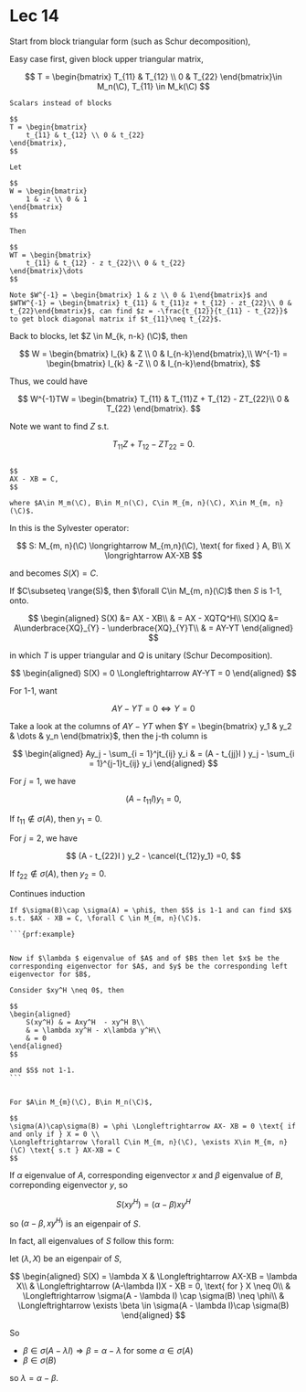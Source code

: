 # Lec 14
Start from block triangular form (such as Schur decomposition), 

Easy case first, given block upper triangular matrix,

$$
T = \begin{bmatrix}
    T_{11} & T_{12} \\ 0 & T_{22}
\end{bmatrix}\in M_n(\C), T_{11} \in M_k(\C)
$$

```{prf:example}
Scalars instead of blocks

$$
T = \begin{bmatrix}
    t_{11} & t_{12} \\ 0 & t_{22}
\end{bmatrix}, 
$$

Let 

$$
W = \begin{bmatrix}
    1 & -z \\ 0 & 1
\end{bmatrix}
$$

Then

$$
WT = \begin{bmatrix}
    t_{11} & t_{12} - z t_{22}\\ 0 & t_{22}
\end{bmatrix}\dots
$$

Note $W^{-1} = \begin{bmatrix} 1 & z \\ 0 & 1\end{bmatrix}$ and $WTW^{-1} = \begin{bmatrix} t_{11} & t_{11}z + t_{12} - zt_{22}\\ 0 & t_{22}\end{bmatrix}$, can find $z = -\frac{t_{12}}{t_{11} - t_{22}}$ to get block diagonal matrix if $t_{11}\neq t_{22}$.

```

Back to blocks, let $Z \in M_{k, n-k} (\C)$, then

$$
W = \begin{bmatrix} I_{k} & Z \\ 0 & I_{n-k}\end{bmatrix},\\
W^{-1} = \begin{bmatrix} I_{k} & -Z \\ 0 & I_{n-k}\end{bmatrix},
$$

Thus, we could have

$$
W^{-1}TW = \begin{bmatrix}
    T_{11} & T_{11}Z + T_{12} - ZT_{22}\\ 0 & T_{22}
\end{bmatrix}.
$$

Note we want to find $Z$ s.t. 

$$
T_{11}Z + T_{12} - ZT_{22}  = 0 .
$$


```{prf:definition} Sylvester equation

$$
AX - XB = C,
$$

where $A\in M_m(\C), B\in M_n(\C), C\in M_{m, n}(\C), X\in M_{m, n}(\C)$.
```

In this is the Sylvester operator:

$$
S: M_{m, n}(\C) \longrightarrow M_{m,n}(\C), \text{ for fixed } A, B\\
X \longrightarrow AX-XB
$$

and becomes $S(X) = C$.


If $C\subseteq \range(S)$, then $\forall C\in M_{m, n}(\C)$ then $S$ is 1-1, onto.


$$
\begin{aligned}
    S(X) &= AX - XB\\
    & = AX - XQTQ^H\\
    S(X)Q &= A\underbrace{XQ}_{Y} - \underbrace{XQ}_{Y}T\\
    & = AY-YT
\end{aligned}
$$

in which $T$ is upper triangular and $Q$ is unitary (Schur Decomposition).

$$
\begin{aligned}
S(X) = 0 \Longleftrightarrow AY-YT = 0
\end{aligned}
$$


For 1-1, want

$$
AY-YT = 0 \Longleftrightarrow Y=0
$$

Take a look at the columns of $AY-YT$ when $Y = \begin{bmatrix} y_1 & y_2 & \dots & y_n \end{bmatrix}$, then the j-th column is 

$$
\begin{aligned}
    Ay_j - \sum_{i = 1}^jt_{ij} y_i & = (A - t_{jj}I ) y_j - \sum_{i = 1}^{j-1}t_{ij} y_i
\end{aligned}
$$

For $j = 1$, we have

$$
(A - t_{11}I ) y_1 =0,
$$

If $t_{11} \notin \sigma(A)$, then $y_1 = 0$.

For $j=2$, we have

$$
(A - t_{22}I ) y_2 - \cancel{t_{12}y_1} =0,
$$

If $t_{22}\notin \sigma(A)$, then $y_2=0$.

Continues induction



````{Note}
If $\sigma(B)\cap \sigma(A) = \phi$, then $S$ is 1-1 and can find $X$ s.t. $AX - XB = C, \forall C \in M_{m, n}(\C)$.

```{prf:example}


Now if $\lambda $ eigenvalue of $A$ and of $B$ then let $x$ be the corresponding eigenvector for $A$, and $y$ be the corresponding left eigenvector for $B$,

Consider $xy^H \neq 0$, then 

$$
\begin{aligned}
    S(xy^H) & = Axy^H  - xy^H B\\
    & = \lambda xy^H - x\lambda y^H\\
    & = 0
\end{aligned}
$$

and $S$ not 1-1.
```
````


```{prf:proposition}

For $A\in M_{m}(\C), B\in M_n(\C)$,  

$$
\sigma(A)\cap\sigma(B) = \phi \Longleftrightarrow AX- XB = 0 \text{ if and only if } X = 0 \\
\Longleftrightarrow \forall C\in M_{m, n}(\C), \exists X\in M_{m, n}(\C) \text{ s.t } AX-XB = C
$$
```

If $\alpha$ eigenvalue of $A$, corresponding eigenvector $x$ and $\beta$ eigenvalue of $B$, correponding eigenvector $y$, so

$$
S(xy^H) = (\alpha - \beta) xy^H
$$

so $(\alpha - \beta, xy^H)$ is an eigenpair of $S$.


In fact, all eigenvalues of $S$ follow this form:

let $(\lambda, X)$ be an eigenpair of $S$, 
  
$$
\begin{aligned}
    S(X) = \lambda X & \Longleftrightarrow AX-XB = \lambda X\\
    & \Longleftrightarrow (A-\lambda I)X - XB = 0, \text{ for } X \neq 0\\
    & \Longleftrightarrow \sigma(A - \lambda I) \cap \sigma(B) \neq \phi\\
    & \Longleftrightarrow \exists \beta \in \sigma(A - \lambda I)\cap \sigma(B)
\end{aligned}
$$

So 
- $\beta \in \sigma(A-\lambda I) \Rightarrow \beta = \alpha - \lambda$ for some $\alpha \in \sigma(A)$
- $\beta \in \sigma(B)$

so $\lambda = \alpha - \beta$.

